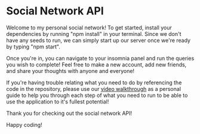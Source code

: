 # Social Network API

Welcome to my personal social network! To get started, install your dependencies by running "npm install" in your terminal. Since we don't have any seeds to run, we can simply start up our server once we're ready by typing "npm start".

Once you're in, you can navigate to your insomnia panel and run the queries you wish to complete! Feel free to make a new account, add new friends, and share your thoughts with anyone and everyone!

If you're having trouble relating what you need to do by referencing the code in the repository, please use our [video walkthrough](https://drive.google.com/file/d/1-W49ICnvUlXr_4vpGcjtzYvkIcctDzd6/view?usp=sharing) as a personal guide to help you through each step of what you need to run to be able to use the application to it's fullest potential!

Thank you for checking out the social network API!

Happy coding!